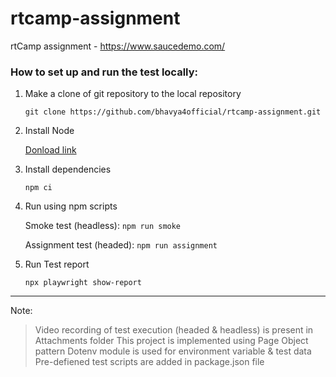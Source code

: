 # rtcamp-assignment
rtCamp assignment - https://www.saucedemo.com/


### How to set up and run the test locally:
1. Make a clone of git repository to the local repository

    `git clone https://github.com/bhavya4official/rtcamp-assignment.git`


1. Install Node

    [Donload link](https://nodejs.org/en/download)

2. Install dependencies

    `npm ci`

3. Run using npm scripts

    Smoke test (headless): `npm run smoke`

    Assignment test (headed): `npm run assignment`

4. Run Test report

    `npx playwright show-report`

***

Note:
> Video recording of test execution (headed & headless) is present in Attachments folder
> This project is implemented using Page Object pattern 
> Dotenv module is used for environment variable & test data
> Pre-defiened test scripts are added in package.json file